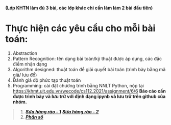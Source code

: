 **(Lớp KHTN làm đủ 3 bài, các lớp khác chỉ cần làm làm 2 bài đầu tiên)**

# Thực hiện các yêu cầu cho mỗi bài toán:
  1. Abstraction
  2. Pattern Recognition: tên dạng bài toán/kỹ thuật được áp dụng, các đặc điểm nhận dạng
  3. Algorithm designed: thuật toán để giải quyết bài toán (trình bày bằng mã giả/ lưu đồ)
  4. Đánh giá độ phức tạp thuật toán
  5. Programming: cài đặt chương trình bằng NNLT Python, nộp tại https://khmt.uit.edu.vn/wecode/cs112.2021/assignment/6/6
**Báo cáo cần được trình bày và lưu trữ với định dạng ipynb và lưu trữ trên github của nhóm.**

 >1. [__*Sửa hàng rào - 1*__]()
     [__*Sửa hàng rào - 2*__]()
 >2. [__*Phân số*__](https://github.com/trong-khanh-1109/CS112.L21.KHCL/blob/b6dacf9f922be17143ba3053981281d1e3853b6f/Assignments%20%234/Pha%CC%82n%20so%CC%82%CC%81.png)

